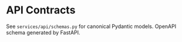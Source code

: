 # API Contracts

See `services/api/schemas.py` for canonical Pydantic models. OpenAPI schema generated by FastAPI.
